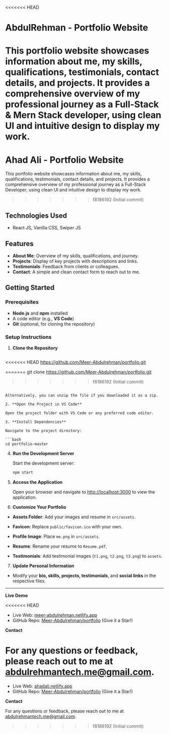 <<<<<<< HEAD
# AbdulRehman - Portfolio Website

This portfolio website showcases information about me, my skills, qualifications, testimonials, contact details, and projects. It provides a comprehensive overview of my professional journey as a Full-Stack & Mern Stack developer, using clean UI and intuitive design to display my work.
=======
# Ahad Ali - Portfolio Website

This portfolio website showcases information about me, my skills, qualifications, testimonials, contact details, and projects. It provides a comprehensive overview of my professional journey as a Full-Stack Developer, using clean UI and intuitive design to display my work.
>>>>>>> f8186192 (Initial commit)

## Technologies Used

- React JS, Vanilla CSS, Swiper JS

## Features

- **About Me**: Overview of my skills, qualifications, and journey.
- **Projects**: Display of key projects with descriptions and links.
- **Testimonials**: Feedback from clients or colleagues.
- **Contact**: A simple and clean contact form to reach out to me.

## Getting Started

### Prerequisites

- **Node.js** and **npm** installed
- A code editor (e.g., **VS Code**)
- **Git** (optional, for cloning the repository)

### Setup Instructions

1. **Clone the Repository**

   ```bash
<<<<<<< HEAD
   https://github.com/Meer-Abdulrehman/portfolio.git

=======
   git clone https://github.com/Meer-Abdulrehman/portfolio.git
>>>>>>> f8186192 (Initial commit)
   ```

   Alternatively, you can unzip the file if you downloaded it as a zip.

2. **Open the Project in VS Code**

   Open the project folder with VS Code or any preferred code editor.

3. **Install Dependencies**

   Navigate to the project directory:

   ```bash
   cd portfolio-master
   ```

4. **Run the Development Server**

   Start the development server:

   ```bash
   npm start
   ```

5. **Access the Application**

   Open your browser and navigate to [http://localhost:3000](http://localhost:3000) to view the application.

6. **Customize Your Portfolio**

- **Assets Folder**: Add your images and resume in `src/assets`.

- **Favicon**: Replace `public/favicon.ico` with your own.

- **Profile Image**: Place `me.png` in `src/assets`.

- **Resume**: Rename your resume to `Resume.pdf`.

- **Testimonials**: Add testimonial images (`t1.png`, `t2.png`, `t3.png`) to `assets`.

7. **Update Personal Information**

- Modify your **bio, skills, projects, testimonials**, and **social links** in the respective files.

---

**Live Demo**

<<<<<<< HEAD
- Live Web: [meer-abdulrehman.netlify.app](https://meer-abdulrehman.netlify.app/)
- GitHub Repo: [Meer-Abdulrehman/portfolio](https://github.com/Meer-Abdulrehman/portfolio) (Give it a Star!)

**Contact**

For any questions or feedback, please reach out to me at [abdulrehmantech.me@gmail.com](mailto:abdulrehmantech.me@gmail.com).
=======
- Live Web: [ahadali.netlify.app](https://meer-abdulrehman.netlify.app/)
- GitHub Repo: [Meer-Abdulrehman/portfolio](https://github.com/Meer-Abdulrehman/portfolio) (Give it a Star!)

**Contact**

For any questions or feedback, please reach out to me at [abdulrehmantech.me@gmail.com](mailto:abdulrehmantech.me@gmail.com).
>>>>>>> f8186192 (Initial commit)
